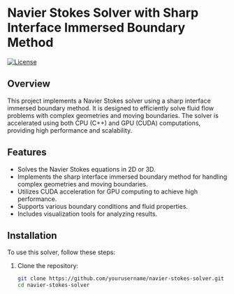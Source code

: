 # Navier Stokes Solver with Sharp Interface Immersed Boundary Method

[![License](https://img.shields.io/badge/License-MIT-blue.svg)](LICENSE)

## Overview

This project implements a Navier Stokes solver using a sharp interface immersed boundary method. It is designed to efficiently solve fluid flow problems with complex geometries and moving boundaries. The solver is accelerated using both CPU (C++) and GPU (CUDA) computations, providing high performance and scalability.

## Features

- Solves the Navier Stokes equations in 2D or 3D.
- Implements the sharp interface immersed boundary method for handling complex geometries and moving boundaries.
- Utilizes CUDA acceleration for GPU computing to achieve high performance.
- Supports various boundary conditions and fluid properties.
- Includes visualization tools for analyzing results.

## Installation

To use this solver, follow these steps:

1. Clone the repository:

   ```bash
   git clone https://github.com/yourusername/navier-stokes-solver.git
   cd navier-stokes-solver
